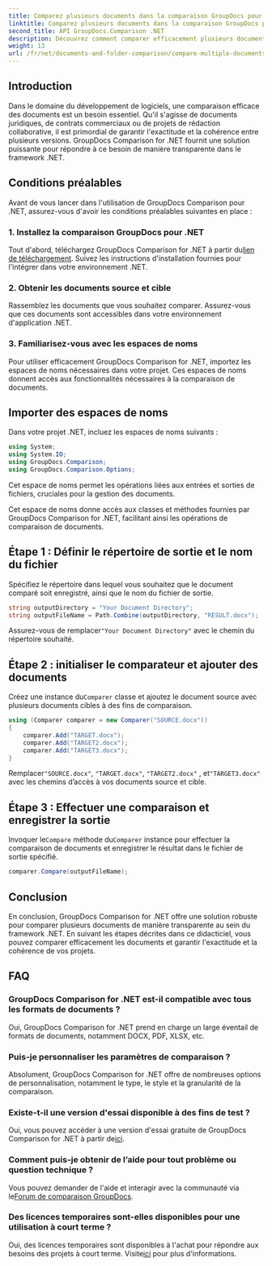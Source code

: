```yaml
---
title: Comparez plusieurs documents dans la comparaison GroupDocs pour .NET
linktitle: Comparez plusieurs documents dans la comparaison GroupDocs pour .NET
second_title: API GroupDocs.Comparison .NET
description: Découvrez comment comparer efficacement plusieurs documents à l’aide de GroupDocs Comparison for .NET. Suivez notre guide étape par étape pour une intégration transparente.
weight: 13
url: /fr/net/documents-and-folder-comparison/compare-multiple-documents-dotnet/
---
```

## Introduction
Dans le domaine du développement de logiciels, une comparaison efficace des documents est un besoin essentiel. Qu'il s'agisse de documents juridiques, de contrats commerciaux ou de projets de rédaction collaborative, il est primordial de garantir l'exactitude et la cohérence entre plusieurs versions. GroupDocs Comparison for .NET fournit une solution puissante pour répondre à ce besoin de manière transparente dans le framework .NET.
## Conditions préalables
Avant de vous lancer dans l'utilisation de GroupDocs Comparison pour .NET, assurez-vous d'avoir les conditions préalables suivantes en place :
### 1. Installez la comparaison GroupDocs pour .NET
 Tout d'abord, téléchargez GroupDocs Comparison for .NET à partir du[lien de téléchargement](https://releases.groupdocs.com/comparison/net/). Suivez les instructions d'installation fournies pour l'intégrer dans votre environnement .NET.
### 2. Obtenir les documents source et cible
Rassemblez les documents que vous souhaitez comparer. Assurez-vous que ces documents sont accessibles dans votre environnement d'application .NET.
### 3. Familiarisez-vous avec les espaces de noms
Pour utiliser efficacement GroupDocs Comparison for .NET, importez les espaces de noms nécessaires dans votre projet. Ces espaces de noms donnent accès aux fonctionnalités nécessaires à la comparaison de documents.

## Importer des espaces de noms
Dans votre projet .NET, incluez les espaces de noms suivants :

```csharp
using System;
using System.IO;
using GroupDocs.Comparison;
using GroupDocs.Comparison.Options;
```
Cet espace de noms permet les opérations liées aux entrées et sorties de fichiers, cruciales pour la gestion des documents.

Cet espace de noms donne accès aux classes et méthodes fournies par GroupDocs Comparison for .NET, facilitant ainsi les opérations de comparaison de documents.
## Étape 1 : Définir le répertoire de sortie et le nom du fichier
Spécifiez le répertoire dans lequel vous souhaitez que le document comparé soit enregistré, ainsi que le nom du fichier de sortie.
```csharp
string outputDirectory = "Your Document Directory";
string outputFileName = Path.Combine(outputDirectory, "RESULT.docx");
```
 Assurez-vous de remplacer`"Your Document Directory"` avec le chemin du répertoire souhaité.
## Étape 2 : initialiser le comparateur et ajouter des documents
 Créez une instance du`Comparer` classe et ajoutez le document source avec plusieurs documents cibles à des fins de comparaison.
```csharp
using (Comparer comparer = new Comparer("SOURCE.docx"))
{
    comparer.Add("TARGET.docx");
    comparer.Add("TARGET2.docx");
    comparer.Add("TARGET3.docx");
}
```
 Remplacer`"SOURCE.docx"`, `"TARGET.docx"`, `"TARGET2.docx"` , et`"TARGET3.docx"` avec les chemins d’accès à vos documents source et cible.
## Étape 3 : Effectuer une comparaison et enregistrer la sortie
 Invoquer le`Compare` méthode du`Comparer` instance pour effectuer la comparaison de documents et enregistrer le résultat dans le fichier de sortie spécifié.
```csharp
comparer.Compare(outputFileName);
```

## Conclusion
En conclusion, GroupDocs Comparison for .NET offre une solution robuste pour comparer plusieurs documents de manière transparente au sein du framework .NET. En suivant les étapes décrites dans ce didacticiel, vous pouvez comparer efficacement les documents et garantir l'exactitude et la cohérence de vos projets.
## FAQ
### GroupDocs Comparison for .NET est-il compatible avec tous les formats de documents ?
Oui, GroupDocs Comparison for .NET prend en charge un large éventail de formats de documents, notamment DOCX, PDF, XLSX, etc.
### Puis-je personnaliser les paramètres de comparaison ?
Absolument, GroupDocs Comparison for .NET offre de nombreuses options de personnalisation, notamment le type, le style et la granularité de la comparaison.
### Existe-t-il une version d'essai disponible à des fins de test ?
 Oui, vous pouvez accéder à une version d'essai gratuite de GroupDocs Comparison for .NET à partir de[ici](https://releases.groupdocs.com/).
### Comment puis-je obtenir de l’aide pour tout problème ou question technique ?
 Vous pouvez demander de l'aide et interagir avec la communauté via le[Forum de comparaison GroupDocs](https://forum.groupdocs.com/c/comparison/12).
### Des licences temporaires sont-elles disponibles pour une utilisation à court terme ?
Oui, des licences temporaires sont disponibles à l'achat pour répondre aux besoins des projets à court terme. Visite[ici](https://purchase.groupdocs.com/temporary-license/) pour plus d'informations.